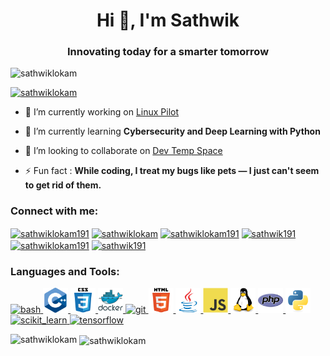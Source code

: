 <h1 align="center">Hi 👋, I'm Sathwik</h1>
<h3 align="center">Innovating today for a smarter tomorrow</h3>

<p align="left"> <img src="https://komarev.com/ghpvc/?username=sathwiklokam&label=Profile%20views&color=0e75b6&style=flat" alt="sathwiklokam" /> </p>

<p align="left"> <a href="https://github.com/ryo-ma/github-profile-trophy"><img src="https://github-profile-trophy.vercel.app/?username=sathwiklokam" alt="sathwiklokam" /></a> </p>

- 🔭 I’m currently working on [Linux Pilot](https://github.com/SathwikLokam/Linux-Pilot)

- 🌱 I’m currently learning **Cybersecurity and Deep Learning with Python**

- 👯 I’m looking to collaborate on [Dev Temp Space](https://github.com/SathwikLokam/TempEnvForDev)

- ⚡ Fun fact : **While coding, I treat my bugs like pets — I just can't seem to get rid of them.**

<h3 align="left">Connect with me:</h3>
<p align="left">
<a href="https://www.leetcode.com/sathwiklokam191" target="blank"><img align="center" src="https://raw.githubusercontent.com/rahuldkjain/github-profile-readme-generator/master/src/images/icons/Social/leet-code.svg" alt="sathwiklokam191" height="30" width="40" /></a>
<a href="https://www.codechef.com/users/sathwiklokam" target="blank"><img align="center" src="https://cdn.jsdelivr.net/npm/simple-icons@3.1.0/icons/codechef.svg" alt="sathwiklokam" height="30" width="40" /></a>
<a href="https://www.hackerrank.com/sathwiklokam191" target="blank"><img align="center" src="https://raw.githubusercontent.com/rahuldkjain/github-profile-readme-generator/master/src/images/icons/Social/hackerrank.svg" alt="sathwiklokam191" height="30" width="40" /></a>
<a href="https://kaggle.com/sathwik191" target="blank"><img align="center" src="https://raw.githubusercontent.com/rahuldkjain/github-profile-readme-generator/master/src/images/icons/Social/kaggle.svg" alt="sathwik191" height="30" width="40" /></a>
<a href="https://auth.geeksforgeeks.org/user/sathwiklokam191" target="blank"><img align="center" src="https://raw.githubusercontent.com/rahuldkjain/github-profile-readme-generator/master/src/images/icons/Social/geeks-for-geeks.svg" alt="sathwiklokam191" height="30" width="40" /></a>
<a href="https://codeforces.com/profile/sathwik191" target="blank"><img align="center" src="https://raw.githubusercontent.com/rahuldkjain/github-profile-readme-generator/master/src/images/icons/Social/codeforces.svg" alt="sathwik191" height="30" width="40" /></a>

</p>

<h3 align="left">Languages and Tools:</h3>
<p align="left"> <a href="https://www.gnu.org/software/bash/" target="_blank" rel="noreferrer"> <img src="https://www.vectorlogo.zone/logos/gnu_bash/gnu_bash-icon.svg" alt="bash" width="40" height="40"/> </a> <a href="https://www.w3schools.com/cpp/" target="_blank" rel="noreferrer"> <img src="https://raw.githubusercontent.com/devicons/devicon/master/icons/cplusplus/cplusplus-original.svg" alt="cplusplus" width="40" height="40"/> </a> <a href="https://www.w3schools.com/css/" target="_blank" rel="noreferrer"> <img src="https://raw.githubusercontent.com/devicons/devicon/master/icons/css3/css3-original-wordmark.svg" alt="css3" width="40" height="40"/> </a> <a href="https://www.docker.com/" target="_blank" rel="noreferrer"> <img src="https://raw.githubusercontent.com/devicons/devicon/master/icons/docker/docker-original-wordmark.svg" alt="docker" width="40" height="40"/> </a> <a href="https://git-scm.com/" target="_blank" rel="noreferrer"> <img src="https://www.vectorlogo.zone/logos/git-scm/git-scm-icon.svg" alt="git" width="40" height="40"/> </a> <a href="https://www.w3.org/html/" target="_blank" rel="noreferrer"> <img src="https://raw.githubusercontent.com/devicons/devicon/master/icons/html5/html5-original-wordmark.svg" alt="html5" width="40" height="40"/> </a> <a href="https://www.java.com" target="_blank" rel="noreferrer"> <img src="https://raw.githubusercontent.com/devicons/devicon/master/icons/java/java-original.svg" alt="java" width="40" height="40"/> </a> <a href="https://developer.mozilla.org/en-US/docs/Web/JavaScript" target="_blank" rel="noreferrer"> <img src="https://raw.githubusercontent.com/devicons/devicon/master/icons/javascript/javascript-original.svg" alt="javascript" width="40" height="40"/> </a> <a href="https://www.linux.org/" target="_blank" rel="noreferrer"> <img src="https://raw.githubusercontent.com/devicons/devicon/master/icons/linux/linux-original.svg" alt="linux" width="40" height="40"/> </a> <a href="https://www.php.net" target="_blank" rel="noreferrer"> <img src="https://raw.githubusercontent.com/devicons/devicon/master/icons/php/php-original.svg" alt="php" width="40" height="40"/> </a> <a href="https://www.python.org" target="_blank" rel="noreferrer"> <img src="https://raw.githubusercontent.com/devicons/devicon/master/icons/python/python-original.svg" alt="python" width="40" height="40"/> </a> <a href="https://scikit-learn.org/" target="_blank" rel="noreferrer"> <img src="https://upload.wikimedia.org/wikipedia/commons/0/05/Scikit_learn_logo_small.svg" alt="scikit_learn" width="40" height="40"/> </a> <a href="https://www.tensorflow.org" target="_blank" rel="noreferrer"> <img src="https://www.vectorlogo.zone/logos/tensorflow/tensorflow-icon.svg" alt="tensorflow" width="40" height="40"/> </a> </p>

<p><img align="left" src="https://github-readme-stats.vercel.app/api/top-langs?username=sathwiklokam&show_icons=true&locale=en&layout=compact" alt="sathwiklokam" /></p>

<p>&nbsp;<img align="center" src="https://github-readme-stats.vercel.app/api?username=sathwiklokam&show_icons=true&locale=en" alt="sathwiklokam" /></p>

